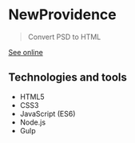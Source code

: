 # NewProvidence
> Convert PSD to HTML

[See online](https://fncoder.github.io/NewProvidence/)

## Technologies and tools
- HTML5
- CSS3
- JavaScript (ES6)
- Node.js
- Gulp

